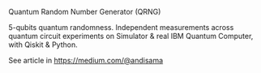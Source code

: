 Quantum Random Number Generator (QRNG)

5-qubits quantum randomness. Independent measurements across quantum circuit experiments on Simulator & real IBM Quantum Computer, with Qiskit & Python.

See article in https://medium.com/@andisama
